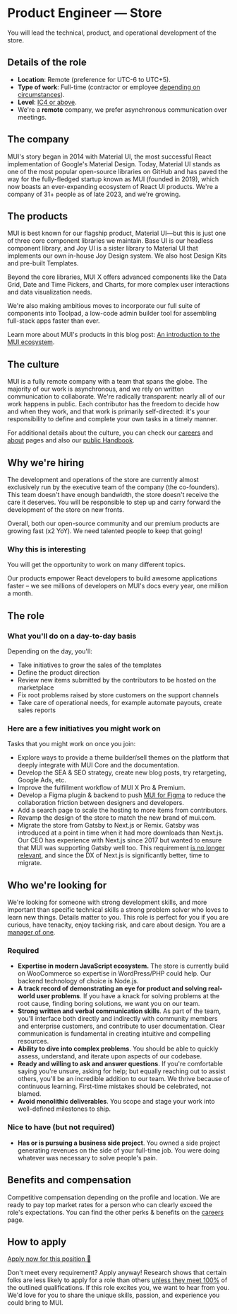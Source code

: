 # Product Engineer — Store

<p class="description">You will lead the technical, product, and operational development of the store.</p>

## Details of the role

- **Location**: Remote (preference for UTC-6 to UTC+5).
- **Type of work**: Full-time (contractor or employee [depending on circumstances](https://mui-org.notion.site/Hiring-FAQ-64763b756ae44c37b47b081f98915501#494af1f358794028beb4b7697b5d3102)).
- **Level**: [IC4 or above](https://mui-org.notion.site/Levelling-at-MUI-5c30f9bfe65149d697f346447cef9db1).
- We're a **remote** company, we prefer asynchronous communication over meetings.

## The company

MUI's story began in 2014 with Material UI, the most successful React implementation of Google's Material Design.
Today, Material UI stands as one of the most popular open-source libraries on GitHub and has paved the way for the fully-fledged startup known as MUI (founded in 2019), which now boasts an ever-expanding ecosystem of React UI products.
We're a company of 31+ people as of late 2023, and we're growing.

## The products

MUI is best known for our flagship product, Material UI—but this is just one of three core component libraries we maintain.
Base UI is our headless component library, and Joy UI is a sister library to Material UI that implements our own in-house Joy Design system.
We also host Design Kits and pre-built Templates.

Beyond the core libraries, MUI X offers advanced components like the Data Grid, Date and Time Pickers, and Charts, for more complex user interactions and data visualization needs.

We're also making ambitious moves to incorporate our full suite of components into Toolpad, a low-code admin builder tool for assembling full-stack apps faster than ever.

Learn more about MUI's products in this blog post: [An introduction to the MUI ecosystem](https://mui.com/blog/mui-product-comparison/).

## The culture

MUI is a fully remote company with a team that spans the globe.
The majority of our work is asynchronous, and we rely on written communication to collaborate.
We're radically transparent: nearly all of our work happens in public.
Each contributor has the freedom to decide how and when they work, and that work is primarily self-directed: it's your responsibility to define and complete your own tasks in a timely manner.

For additional details about the culture, you can check our [careers](https://mui.com/careers/) and [about](https://mui.com/about/) pages and also our [public Handbook](https://mui-org.notion.site/Handbook-f086d47e10794d5e839aef9dc67f324b).

## Why we're hiring

The development and operations of the store are currently almost exclusively run by the executive team of the company (the co-founders).
This team doesn't have enough bandwidth, the store doesn't receive the care it deserves.
You will be responsible to step up and carry forward the development of the store on new fronts.

Overall, both our open-source community and our premium products are growing fast (x2 YoY).
We need talented people to keep that going!

### Why this is interesting

You will get the opportunity to work on many different topics.

Our products empower React developers to build awesome applications faster – we see millions of developers on MUI's docs every year, one million a month.

## The role

### What you'll do on a day-to-day basis

Depending on the day, you'll:

- Take initiatives to grow the sales of the templates
- Define the product direction
- Review new items submitted by the contributors to be hosted on the marketplace
- Fix root problems raised by store customers on the support channels
- Take care of operational needs, for example automate payouts, create sales reports

### Here are a few initiatives you might work on

Tasks that you might work on once you join:

- Explore ways to provide a theme builder/sell themes on the platform that deeply integrate with MUI Core and the documentation.
- Develop the SEA & SEO strategy, create new blog posts, try retargeting, Google Ads, etc.
- Improve the fulfillment workflow of MUI X Pro & Premium.
- Develop a Figma plugin & backend to push [MUI for Figma](https://mui.com/store/items/figma-react/) to reduce the collaboration friction between designers and developers.
- Add a search page to scale the hosting to more items from contributors.
- Revamp the design of the store to match the new brand of mui.com.
- Migrate the store from Gatsby to Next.js or Remix. Gatsby was introduced at a point in time when it had more downloads than Next.js. Our CEO has experience with Next.js since 2017 but wanted to ensure that MUI was supporting Gatsby well too.
  This requirement [is no longer relevant](https://npm-stat.com/charts.html?package=next&package=gatsby), and since the DX of Next.js is significantly better, time to migrate.

## Who we're looking for

We're looking for someone with strong development skills, and more important than specific technical skills a strong problem solver who loves to learn new things. Details matter to you.
This role is perfect for you if you are curious, have tenacity, enjoy tacking risk, and care about design.
You are a [manager of one](https://signalvnoise.com/posts/1430-hire-managers-of-one).

### Required

- **Expertise in modern JavaScript ecosystem.** The store is currently build on WooCommerce so expertise in WordPress/PHP could help. Our backend technology of choice is Node.js.
- **A track record of demonstrating an eye for product and solving real-world user problems**. If you have a knack for solving problems at the root cause, finding boring solutions, we want you on our team.
- **Strong written and verbal communication skills**.
  As part of the team, you'll interface both directly and indirectly with community members and enterprise customers, and contribute to user documentation. Clear communication is fundamental in creating intuitive and compelling resources.
- **Ability to dive into complex problems**.
  You should be able to quickly assess, understand, and iterate upon aspects of our codebase.
- **Ready and willing to ask and answer questions**.
  If you're comfortable saying you're unsure, asking for help; but equally reaching out to assist others, you'll be an incredible addition to our team. We thrive because of continuous learning. First-time mistakes should be celebrated, not blamed.
- **Avoid monolithic deliverables**.
  You scope and stage your work into well-defined milestones to ship.

### Nice to have (but not required)

- **Has or is pursuing a business side project**. You owned a side project generating revenues on the side of your full-time job. You were doing whatever was necessary to solve people's pain.

## Benefits and compensation

Competitive compensation depending on the profile and location.
We are ready to pay top market rates for a person who can clearly exceed the role's expectations.
You can find the other perks & benefits on the [careers](https://mui.com/careers/#perks-and-benefits) page.

## How to apply

[Apply now for this position 📮](https://jobs.ashbyhq.com/MUI/e641bac3-5538-4ec8-8d73-eaa1a03704d6/application?utm_source=ZNRrPGBkqO)

Don't meet every requirement?
Apply anyway!
Research shows that certain folks are less likely to apply for a role than others [unless they meet 100%](https://hbr.org/2014/08/why-women-dont-apply-for-jobs-unless-theyre-100-qualified) of the outlined qualifications.
If this role excites you, we want to hear from you.
We'd love for you to share the unique skills, passion, and experience you could bring to MUI.
